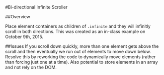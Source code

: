 #Bi-directional Infinite Scroller

##Overview

Place element containers as children of `.infinite` and they will infinitly scroll in both directions. This was created as an in-class example on October 9th, 2015.

##Issues
If you scroll down quickly, more than one element gets
above the scroll and then eventually we run out of 
elements to move down below. Resolve this by reworking
the code to dynamically move elements (rather than forcing
just one at a time). Also potential to store elements
in an array and not rely on the DOM.